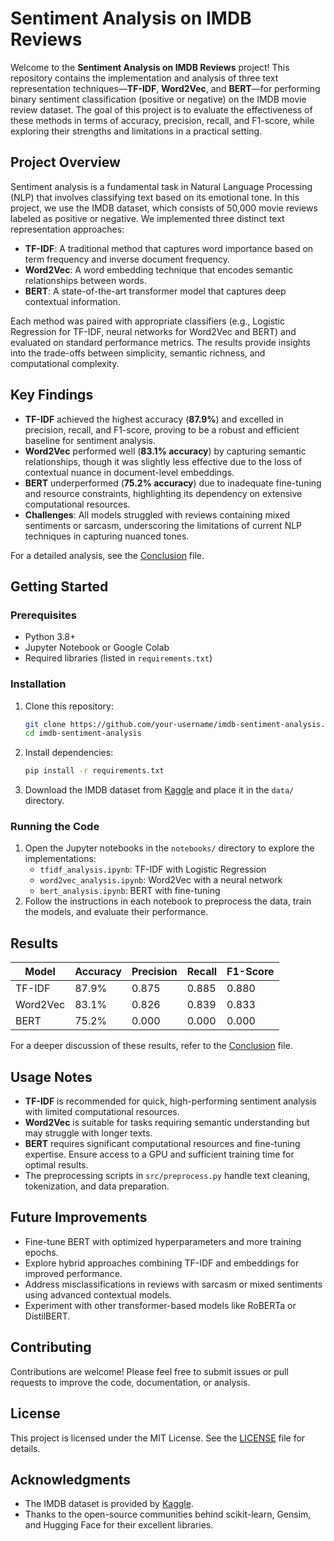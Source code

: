 # Sentiment Analysis on IMDB Reviews

Welcome to the **Sentiment Analysis on IMDB Reviews** project! This repository contains the implementation and analysis of three text representation techniques—**TF-IDF**, **Word2Vec**, and **BERT**—for performing binary sentiment classification (positive or negative) on the IMDB movie review dataset. The goal of this project is to evaluate the effectiveness of these methods in terms of accuracy, precision, recall, and F1-score, while exploring their strengths and limitations in a practical setting.

## Project Overview
Sentiment analysis is a fundamental task in Natural Language Processing (NLP) that involves classifying text based on its emotional tone. In this project, we use the IMDB dataset, which consists of 50,000 movie reviews labeled as positive or negative. We implemented three distinct text representation approaches:

- **TF-IDF**: A traditional method that captures word importance based on term frequency and inverse document frequency.
- **Word2Vec**: A word embedding technique that encodes semantic relationships between words.
- **BERT**: A state-of-the-art transformer model that captures deep contextual information.

Each method was paired with appropriate classifiers (e.g., Logistic Regression for TF-IDF, neural networks for Word2Vec and BERT) and evaluated on standard performance metrics. The results provide insights into the trade-offs between simplicity, semantic richness, and computational complexity.

## Key Findings
- **TF-IDF** achieved the highest accuracy (**87.9%**) and excelled in precision, recall, and F1-score, proving to be a robust and efficient baseline for sentiment analysis.
- **Word2Vec** performed well (**83.1% accuracy**) by capturing semantic relationships, though it was slightly less effective due to the loss of contextual nuance in document-level embeddings.
- **BERT** underperformed (**75.2% accuracy**) due to inadequate fine-tuning and resource constraints, highlighting its dependency on extensive computational resources.
- **Challenges**: All models struggled with reviews containing mixed sentiments or sarcasm, underscoring the limitations of current NLP techniques in capturing nuanced tones.

For a detailed analysis, see the [Conclusion](Conclusion.md) file.



## Getting Started

### Prerequisites
- Python 3.8+
- Jupyter Notebook or Google Colab
- Required libraries (listed in `requirements.txt`)

### Installation
1. Clone this repository:
   ```bash
   git clone https://github.com/your-username/imdb-sentiment-analysis.git
   cd imdb-sentiment-analysis
   ```
2. Install dependencies:
   ```bash
   pip install -r requirements.txt
   ```
3. Download the IMDB dataset from [Kaggle](https://www.kaggle.com/datasets/lakshmi25n/imdb-dataset-of-50k-movie-reviews) and place it in the `data/` directory.

### Running the Code
1. Open the Jupyter notebooks in the `notebooks/` directory to explore the implementations:
   - `tfidf_analysis.ipynb`: TF-IDF with Logistic Regression
   - `word2vec_analysis.ipynb`: Word2Vec with a neural network
   - `bert_analysis.ipynb`: BERT with fine-tuning
2. Follow the instructions in each notebook to preprocess the data, train the models, and evaluate their performance.

## Results
| Model       | Accuracy | Precision | Recall | F1-Score |
|-------------|----------|-----------|--------|----------|
| TF-IDF      | 87.9%    | 0.875     | 0.885  | 0.880    |
| Word2Vec    | 83.1%    | 0.826     | 0.839  | 0.833    |
| BERT        | 75.2%    | 0.000     | 0.000  | 0.000    |

For a deeper discussion of these results, refer to the [Conclusion](Conclusion.md) file.

## Usage Notes
- **TF-IDF** is recommended for quick, high-performing sentiment analysis with limited computational resources.
- **Word2Vec** is suitable for tasks requiring semantic understanding but may struggle with longer texts.
- **BERT** requires significant computational resources and fine-tuning expertise. Ensure access to a GPU and sufficient training time for optimal results.
- The preprocessing scripts in `src/preprocess.py` handle text cleaning, tokenization, and data preparation.

## Future Improvements
- Fine-tune BERT with optimized hyperparameters and more training epochs.
- Explore hybrid approaches combining TF-IDF and embeddings for improved performance.
- Address misclassifications in reviews with sarcasm or mixed sentiments using advanced contextual models.
- Experiment with other transformer-based models like RoBERTa or DistilBERT.

## Contributing
Contributions are welcome! Please feel free to submit issues or pull requests to improve the code, documentation, or analysis.

## License
This project is licensed under the MIT License. See the [LICENSE](LICENSE) file for details.

## Acknowledgments
- The IMDB dataset is provided by [Kaggle](https://www.kaggle.com/datasets/lakshmi25n/imdb-dataset-of-50k-movie-reviews).
- Thanks to the open-source communities behind scikit-learn, Gensim, and Hugging Face for their excellent libraries.
